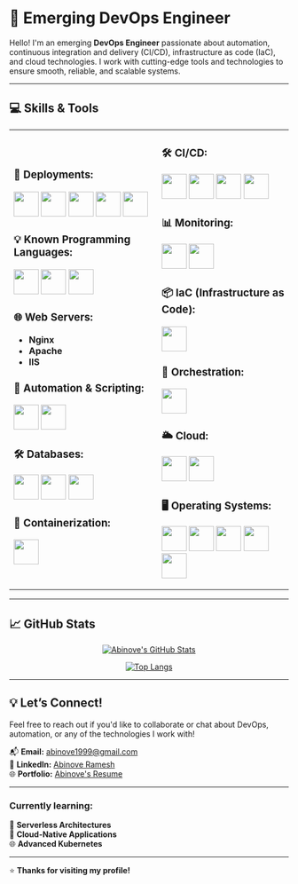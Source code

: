 # 🌟 Emerging DevOps Engineer

Hello! I'm an emerging **DevOps Engineer** passionate about automation, continuous integration and delivery (CI/CD), infrastructure as code (IaC), and cloud technologies. I work with cutting-edge tools and technologies to ensure smooth, reliable, and scalable systems.

---

## 💻 Skills & Tools

<div align="center">

<table>
<tr>
<td>

### 🚀 **Deployments:**
<img src="https://github.com/marwin1991/profile-technology-icons/assets/25181517/afcf1c98-544e-41fb-bf44-edba5e62809a" width="45"> <img src="https://user-images.githubusercontent.com/25181517/183570228-6a040b9f-3ddf-47a2-a201-743121dac664.png" width="45"> <img src="https://user-images.githubusercontent.com/25181517/183423507-c056a6f9-1ba8-4312-a350-19bcbc5a8697.png" width="45"> <img src="https://user-images.githubusercontent.com/25181517/117201156-9a724800-adec-11eb-9a9d-3cd0f67da4bc.png" width="45"> <img src="https://user-images.githubusercontent.com/25181517/183568594-85e280a7-0d7e-4d1a-9028-c8c2209e073c.png" width="45">

### 💡 **Known Programming Languages:**
<img src="https://user-images.githubusercontent.com/25181517/183570228-6a040b9f-3ddf-47a2-a201-743121dac664.png" width="45"> <img src="https://github.com/marwin1991/profile-technology-icons/assets/25181517/afcf1c98-544e-41fb-bf44-edba5e62809a" width="45"> <img src="https://user-images.githubusercontent.com/25181517/117201156-9a724800-adec-11eb-9a9d-3cd0f67da4bc.png" width="45">

### 🌐 **Web Servers:**
- **Nginx**
- **Apache**
- **IIS**

### 🔧 **Automation & Scripting:**
<img src="https://user-images.githubusercontent.com/25181517/192158606-7c2ef6bd-6e04-47cf-b5bc-da2797cb5bda.png" width="45"> <img src="https://user-images.githubusercontent.com/25181517/183423507-c056a6f9-1ba8-4312-a350-19bcbc5a8697.png" width="45">

### 🛠 **Databases:**
<img src="https://user-images.githubusercontent.com/25181517/183896128-ec99105a-ec1a-4d85-b08b-1aa1620b2046.png" width="45"> <img src="https://user-images.githubusercontent.com/25181517/182884177-d48a8579-2cd0-447a-b9a6-ffc7cb02560e.png" width="45"> <img src="https://user-images.githubusercontent.com/25181517/117208740-bfb78400-adf5-11eb-97bb-09072b6bedfc.png" width="45">

### 🐳 **Containerization:**
<img src="https://user-images.githubusercontent.com/25181517/117207330-263ba280-adf4-11eb-9b97-0ac5b40bc3be.png" width="45">

</td>
<td>

### 🛠 **CI/CD:**
<img src="https://user-images.githubusercontent.com/25181517/179090274-733373ef-3b59-4f28-9ecb-244bea700932.png" width="45"> <img src="https://user-images.githubusercontent.com/25181517/192108376-c675d39b-90f6-4073-bde6-5a9291644657.png" width="45"> <img src="https://user-images.githubusercontent.com/25181517/192108375-268c35e6-ab26-44b2-88bf-e3121a4e5083.png" width="45"> <img src="https://user-images.githubusercontent.com/25181517/192108374-8da61ba1-99ec-41d7-80b8-fb2f7c0a4948.png" width="45">

### 📊 **Monitoring:**
<img src="https://user-images.githubusercontent.com/25181517/182534075-4962068b-4407-46c2-ac67-ddcb86af30cc.png" width="45"> <img src="https://user-images.githubusercontent.com/25181517/182534182-c510199a-7a4d-4084-96e3-e3db2251bbce.png" width="45">

### 📦 **IaC (Infrastructure as Code):**
<img src="https://user-images.githubusercontent.com/25181517/183345121-36788a6e-5462-424a-be67-af1ebeda79a2.png" width="45">

### 🤖 **Orchestration:**
<img src="https://user-images.githubusercontent.com/25181517/182534006-037f08b5-8e7b-4e5f-96b6-5d2a5558fa85.png" width="45">

### 🌥 **Cloud:**
<img src="https://user-images.githubusercontent.com/25181517/183896132-54262f2e-6d98-41e3-8888-e40ab5a17326.png" width="45"> <img src="https://m.do.co/c/3bc2250b7076" width="45">

### 🖥 **Operating Systems:**
<img src="https://user-images.githubusercontent.com/25181517/186884153-99edc188-e4aa-4c84-91b0-e2df260ebc33.png" width="45"> <img src="https://github.com/marwin1991/profile-technology-icons/assets/76662862/2481dc48-be6b-4ebb-9e8c-3b957efe69fa" width="45"> <img src="https://github.com/user-attachments/assets/4cf282d2-b46f-43b7-aab6-19604cc5a683" width="45"> <img src="https://user-images.githubusercontent.com/25181517/186884150-05e9ff6d-340e-4802-9533-2c3f02363ee3.png" width="45"> <img src="https://user-images.githubusercontent.com/25181517/186884152-ae609cca-8cf1-4175-8d60-1ce1fa078ca2.png" width="45">

</td>
</tr>
</table>
</div>

---

## 📈 GitHub Stats

<div align="center">
  
[![Abinove's GitHub Stats](https://github-readme-stats.vercel.app/api?username=Abinove1999&show_icons=true&theme=radical)](https://github.com/abinoveramesh20)

[![Top Langs](https://github-readme-stats.vercel.app/api/top-langs/?username=Abinove1999&layout=compact&theme=radical)](https://github.com/abinoveramesh20)
  
</div>

---

## 💡 **Let’s Connect!**

Feel free to reach out if you'd like to collaborate or chat about DevOps, automation, or any of the technologies I work with!  

📬 **Email:** [abinove1999@gmail.com](mailto:abinove1999@gmail.com)  
🔗 **LinkedIn:** [Abinove Ramesh](https://www.linkedin.com/in/abinove-ramesh-0261321b3/)  
🌐 **Portfolio:** [Abinove's Resume](https://abinoveramesh2000.wixsite.com/abinoveresume)

---

### **Currently learning:**
🔄 **Serverless Architectures**  
🚀 **Cloud-Native Applications**  
🌐 **Advanced Kubernetes**

---

⭐ **Thanks for visiting my profile!**
